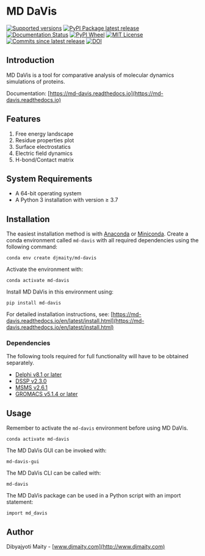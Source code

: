 MD DaVis
========

[![Supported versions][python-badge]][python-link]
[![PyPI Package latest release][pypi-badge]][pypi-link]
[![Documentation Status][docs-badge]][docs-link]
[![PyPI Wheel][wheel-badge]][wheel-link]
[![MIT License][license-badge]][license-link]
[![Commits since latest release][commits-badge]][commits-link]
[![DOI][zenodo-badge]][zenodo-link]

Introduction
------------
MD DaVis is a tool for comparative analysis of molecular dynamics simulations of proteins.

Documentation: [https://md-davis.readthedocs.io](https://md-davis.readthedocs.io)

Features
--------
1. Free energy landscape
2. Residue properties plot
3. Surface electrostatics
4. Electric field dynamics
5. H-bond/Contact matrix

System Requirements
-------------------

* A 64-bit operating system
* A Python 3 installation with version ≥ 3.7

Installation
------------
The easiest installation method is with
[Anaconda](https://www.anaconda.com/products/individual) or
[Miniconda](https://docs.conda.io/en/latest/miniconda.html).
Create a conda environment called `md-davis` with all required dependencies using the following command:
```
conda env create djmaity/md-davis
```
Activate the environment with:
```
conda activate md-davis
```
Install MD DaVis in this environment using:
```
pip install md-davis
```

For detailed installation instructions, see:
[https://md-davis.readthedocs.io/en/latest/install.html](https://md-davis.readthedocs.io/en/latest/install.html)

### Dependencies

The following tools required for full functionality will have to be obtained separately.
* [Delphi v8.1 or later](http://compbio.clemson.edu/delphi)
* [DSSP v2.3.0](https://github.com/cmbi/dssp)
* [MSMS v2.6.1](https://ccsb.scripps.edu/msms/downloads/)
* [GROMACS v5.1.4 or later](https://www.gromacs.org)

Usage
-----

Remember to activate the `md-davis` environment before using MD DaVis.
```
conda activate md-davis
```

The MD DaVis GUI can be invoked with:
```
md-davis-gui
```
The MD DaVis CLI can be called with:
```
md-davis
```
The MD DaVis package can be used in a Python script with an import statement:
```
import md_davis
```

Author
------
Dibyajyoti Maity - [www.djmaity.com](http://www.djmaity.com)

<!--  --------------------------------------------------------------------- -->
[pypi-badge]: https://img.shields.io/pypi/v/md-davis.svg
[pypi-link]: https://pypi.org/project/md-davis
[docs-badge]: https://readthedocs.org/projects/md-davis/badge/?version=latest
[docs-link]: https://md-davis.readthedocs.io/en/latest/
[wheel-badge]: https://img.shields.io/pypi/wheel/md-davis.svg
[wheel-link]: https://pypi.org/project/md-davis
[python-badge]: https://img.shields.io/pypi/pyversions/md-davis.svg
[python-link]: https://pypi.org/project/md-davis
[commits-badge]: https://img.shields.io/github/last-commit/djmaity/md-davis
[commits-link]: https://github.com/djmaity/md-davis/
[license-badge]: https://img.shields.io/pypi/l/md-davis?color=success
[license-link]: https://github.com/djmaity/md-davis/blob/master/LICENSE
[zenodo-badge]: https://zenodo.org/badge/186578728.svg
[zenodo-link]: https://zenodo.org/badge/latestdoi/186578728
